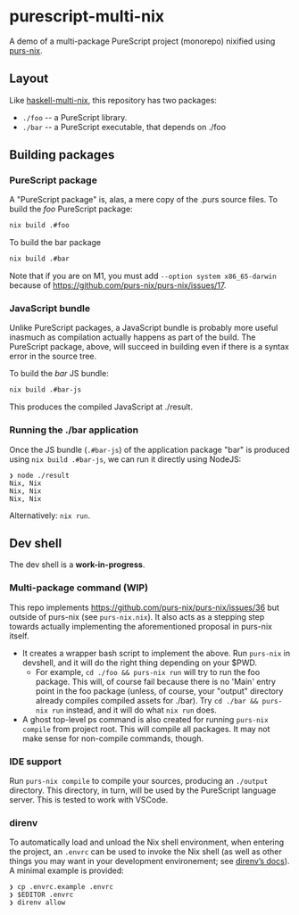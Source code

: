 # purescript-multi-nix

A demo of a multi-package PureScript project (monorepo) nixified using [purs-nix](https://github.com/purs-nix/purs-nix).

## Layout

Like [haskell-multi-nix](https://github.com/srid/haskell-multi-nix), this repository has two packages:

- `./foo` -- a PureScript library.
- `./bar` -- a PureScript executable, that depends on ./foo

## Building packages

### PureScript package 

A "PureScript package" is, alas, a mere copy of the .purs source files. To build the *foo* PureScript package:

``` sh
nix build .#foo
```

To build the bar package

```sh
nix build .#bar
```

Note that if you are on M1, you must add `--option system x86_65-darwin` because of https://github.com/purs-nix/purs-nix/issues/17.

### JavaScript bundle

Unlike PureScript packages, a JavaScript bundle is probably more useful inasmuch as compilation actually happens as part of the build. The PureScript package, above, will succeed in building even if there is a syntax error in the source tree.

To build the *bar* JS bundle:

``` sh
nix build .#bar-js
```

This produces the compiled JavaScript at ./result.

### Running the ./bar application

Once the JS bundle (`.#bar-js`) of the application package "bar" is produced using `nix build .#bar-js`, we can run it directly using NodeJS:

``` sh-session
❯ node ./result
Nix, Nix
Nix, Nix
Nix, Nix
```

Alternatively: `nix run`.


## Dev shell

The dev shell is a **work-in-progress**. 

### Multi-package command (WIP)

This repo implements https://github.com/purs-nix/purs-nix/issues/36 but outside of purs-nix (see `purs-nix.nix`). It also acts as a stepping step towards actually implementing the aforementioned proposal in purs-nix itself.

- It creates a wrapper bash script to implement the above. Run `purs-nix` in devshell, and it will do the right thing depending on your $PWD. 
  - For example, `cd ./foo && purs-nix run` will try to run the foo package. This will, of course fail because there is no 'Main' entry point in the foo package (unless, of course, your "output" directory already compiles compiled assets for ./bar). Try `cd ./bar && purs-nix run` instead, and it will do what `nix run` does.
- A ghost top-level ps command is also created for running `purs-nix compile` from project root. This will compile all packages. It may not make sense for non-compile commands, though.

### IDE support

Run `purs-nix compile` to compile your sources, producing an `./output` directory. This directory, in turn, will be used by the PureScript language server. This is tested to work with VSCode.

### direnv

To automatically load and unload the Nix shell environment, when entering the project, an `.envrc` can be used to invoke the Nix shell (as well as other things you may want in your development environement; see [direnv’s docs](https://direnv.net/)). A minimal example is provided:

``` sh-session
❯ cp .envrc.example .envrc
❯ $EDITOR .envrc
❯ direnv allow
```
